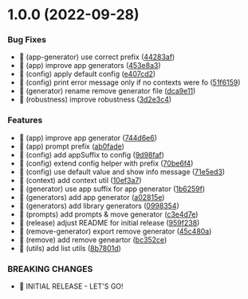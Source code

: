 # 1.0.0 (2022-09-28)


### Bug Fixes

* 🐛 (app-generator) use correct prefix ([44283af](https://github.com/angular-experts-io/nx/commit/44283af7f9bed332e052accb7a7ec7b3bd62f456))
* 🐛 (app) improve app generators ([453e8a3](https://github.com/angular-experts-io/nx/commit/453e8a394b1029083abea3db683db01024db6d51))
* 🐛 (config) apply default config ([e407cd2](https://github.com/angular-experts-io/nx/commit/e407cd2960673bf9bbfc3eeab69c294624a1adcb))
* 🐛 (config) print error message only if no contexts were fo ([51f6159](https://github.com/angular-experts-io/nx/commit/51f61596bfbe0ce5d36d49d449a9f95245278097))
* 🐛 (generator) rename remove generator file ([dca9e11](https://github.com/angular-experts-io/nx/commit/dca9e11aca44ac67ba3f8d604a2225701aa289e3))
* 🐛 (robustness) improve robustness ([3d2e3c4](https://github.com/angular-experts-io/nx/commit/3d2e3c4ededf3af19c8db5740dad6945300558fd))


### Features

* 🎸 (app) improve app generator ([744d6e6](https://github.com/angular-experts-io/nx/commit/744d6e619e961d68b53e8e97961bfaa36393ac0c))
* 🎸 (app) prompt prefix ([ab0fade](https://github.com/angular-experts-io/nx/commit/ab0fade4027c013e8ba515bd8070fcf89b6f9511))
* 🎸 (config) add appSuffix to config ([9d98faf](https://github.com/angular-experts-io/nx/commit/9d98faf3aef54eb8809dee19ab9a6c54f8198ed7))
* 🎸 (config) extend config helper with prefix ([70be6f4](https://github.com/angular-experts-io/nx/commit/70be6f49b319171a148c0556ed86e6a1a33d5d7a))
* 🎸 (config) use default value and show info message ([71e5ed3](https://github.com/angular-experts-io/nx/commit/71e5ed3c1fc8a47ad5bdafff814d9619c742174d))
* 🎸 (context) add context util ([10ef3a7](https://github.com/angular-experts-io/nx/commit/10ef3a7e940c902f982a22c289a521c1e46ab109))
* 🎸 (generator) use app suffix for app generator ([1b6259f](https://github.com/angular-experts-io/nx/commit/1b6259fc16a21a01f4fbc166573f90e677432a72))
* 🎸 (generators) add app generator ([a02815e](https://github.com/angular-experts-io/nx/commit/a02815e63acb72119510c9fdce650ed4a7c8a469))
* 🎸 (generators) add library generators ([0998354](https://github.com/angular-experts-io/nx/commit/0998354dcedc7dd4410c0d256791ae8d11e7aeea))
* 🎸 (prompts) add prompts & move generator ([c3e4d7e](https://github.com/angular-experts-io/nx/commit/c3e4d7e6a34f4eb2acc8ad4ba6d1db65c4638368))
* 🎸 (release) adjust README for initial release ([959f238](https://github.com/angular-experts-io/nx/commit/959f2384c67c84bd26659816f18c7c3748105b31))
* 🎸 (remove-generator) export remove generator ([45c480a](https://github.com/angular-experts-io/nx/commit/45c480a616808781a206b727ee95a88596a4939d))
* 🎸 (remove) add remove geneartor ([bc352ce](https://github.com/angular-experts-io/nx/commit/bc352ce1f37a5af4c3b43ab002fe817eb6c3cf6f))
* 🎸 (utils) add list utils ([8b7801d](https://github.com/angular-experts-io/nx/commit/8b7801d57396831e6aa8f4ce3a91d0fd10be9d67))


### BREAKING CHANGES

* 🧨 INITIAL RELEASE - LET'S GO!
